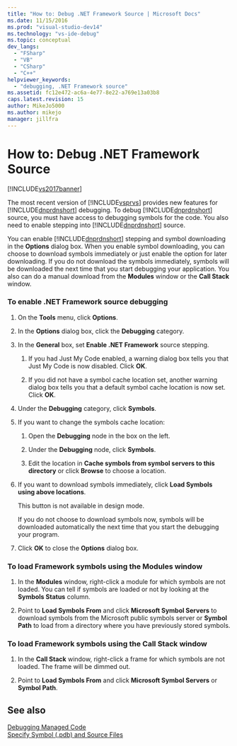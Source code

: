 ```yaml
---
title: "How to: Debug .NET Framework Source | Microsoft Docs"
ms.date: 11/15/2016
ms.prod: "visual-studio-dev14"
ms.technology: "vs-ide-debug"
ms.topic: conceptual
dev_langs: 
  - "FSharp"
  - "VB"
  - "CSharp"
  - "C++"
helpviewer_keywords: 
  - "debugging, .NET Framework source"
ms.assetid: fc12e472-ac6a-4e77-8e22-a769e13a03b8
caps.latest.revision: 15
author: MikeJo5000
ms.author: mikejo
manager: jillfra
---
```

# How to: Debug .NET Framework Source
[!INCLUDE[vs2017banner](../includes/vs2017banner.md)]

The most recent version of [!INCLUDE[vsprvs](../includes/vsprvs-md.md)] provides new features for [!INCLUDE[dnprdnshort](../includes/dnprdnshort-md.md)] debugging. To debug [!INCLUDE[dnprdnshort](../includes/dnprdnshort-md.md)] source, you must have access to debugging symbols for the code. You also need to enable stepping into [!INCLUDE[dnprdnshort](../includes/dnprdnshort-md.md)] source.  
  
 You can enable [!INCLUDE[dnprdnshort](../includes/dnprdnshort-md.md)] stepping and symbol downloading in the **Options** dialog box. When you enable symbol downloading, you can choose to download symbols immediately or just enable the option for later downloading. If you do not download the symbols immediately, symbols will be downloaded the next time that you start debugging your application. You also can do a manual download from the **Modules** window or the **Call Stack** window.  
  
### To enable .NET Framework source debugging  
  
1. On the **Tools** menu, click **Options**.  
  
2. In the **Options** dialog box, click the **Debugging** category.  
  
3. In the **General** box, set **Enable .NET Framework** source stepping.  
  
    1. If you had Just My Code enabled, a warning dialog box tells you that Just My Code is now disabled. Click **OK**.  
  
    2. If you did not have a symbol cache location set, another warning dialog box tells you that a default symbol cache location is now set. Click **OK**.  
  
4. Under the **Debugging** category, click **Symbols**.  
  
5. If you want to change the symbols cache location:  
  
    1. Open the **Debugging** node in the box on the left.  
  
    2. Under the **Debugging** node, click **Symbols**.  
  
    3. Edit the location in **Cache symbols from symbol servers to this directory** or click **Browse** to choose a location.  
  
6. If you want to download symbols immediately, click **Load Symbols using above locations**.  
  
     This button is not available in design mode.  
  
     If you do not choose to download symbols now, symbols will be downloaded automatically the next time that you start the debugging your program.  
  
7. Click **OK** to close the **Options** dialog box.  
  
### To load Framework symbols using the Modules window  
  
1. In the **Modules** window, right-click a module for which symbols are not loaded. You can tell if symbols are loaded or not by looking at the **Symbols Status** column.  
  
2. Point to **Load Symbols From** and click **Microsoft Symbol Servers** to download symbols from the Microsoft public symbols server or **Symbol Path** to load from a directory where you have previously stored symbols.  
  
### To load Framework symbols using the Call Stack window  
  
1. In the **Call Stack** window, right-click a frame for which symbols are not loaded. The frame will be dimmed out.  
  
2. Point to **Load Symbols From** and click **Microsoft Symbol Servers** or **Symbol Path**.  
  
## See also  
 [Debugging Managed Code](../debugger/debugging-managed-code.md)   
 [Specify Symbol (.pdb) and Source Files](../debugger/specify-symbol-dot-pdb-and-source-files-in-the-visual-studio-debugger.md)
